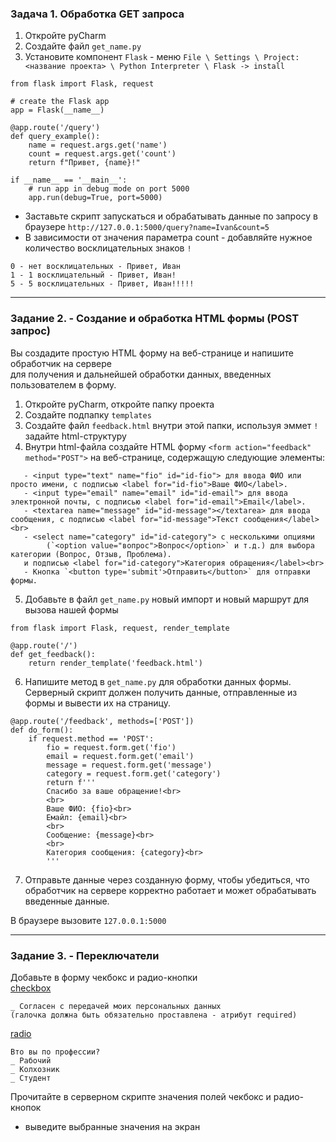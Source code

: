 ### Задача 1. Обработка GET запроса

1. Откройте pyCharm
2. Создайте файл `get_name.py`
3. Установите компонент `Flask` - меню `File \ Settings \ Project:<название проекта> \ Python Interpreter \ Flask -> install`
```
from flask import Flask, request

# create the Flask app
app = Flask(__name__)

@app.route('/query')
def query_example():
    name = request.args.get('name')
    count = request.args.get('count')
    return f"Привет, {name}!"

if __name__ == '__main__':
    # run app in debug mode on port 5000
    app.run(debug=True, port=5000)
```
- Заставьте скрипт запускаться и обрабатывать данные по запросу в браузере
`http://127.0.0.1:5000/query?name=Ivan&count=5`  
- В зависимости от значения параметра count - добавляйте нужное количество восклицательных знаков `!`
```
0 - нет восклицательных - Привет, Иван
1 - 1 восклицательный - Привет, Иван!
5 - 5 восклицательных - Привет, Иван!!!!!
```

<hr>
    
### Задание 2. - Создание и обработка HTML формы (POST запрос)

Вы создадите простую HTML форму на веб-странице и напишите обработчик на сервере  
для получения и дальнейшей обработки данных, введенных пользователем в форму.

1. Откройте pyCharm, откройте папку проекта
2. Создайте подпапку `templates`
3. Создайте файл `feedback.html` внутри этой папки, используя эммет `!` задайте html-структуру 
4. Внутри html-файла создайте HTML форму `<form action="feedback" method="POST">` на веб-странице, содержащую следующие элементы:
```
   - <input type="text" name="fio" id="id-fio"> для ввода ФИО или просто имени, c подписью <label for="id-fio">Ваше ФИО</label>.
   - <input type="email" name="email" id="id-email"> для ввода электронной почты, c подписью <label for="id-email">Email</label>.
   - <textarea name="message" id="id-message"></textarea> для ввода сообщения, c подписью <label for="id-message">Текст сообщения</label><br>
   - <select name="category" id="id-category"> с несколькими опциями
        (`<option value="вопрос">Вопрос</option>` и т.д.) для выбора категории (Вопрос, Отзыв, Проблема).
   и подписью <label for="id-category">Категория обращения</label><br>
   - Кнопка `<button type='submit'>Отправить</button>` для отправки формы.
```
5. Добавьте в файл `get_name.py` новый импорт и новый маршрут для вызова нашей формы
```
from flask import Flask, request, render_template

@app.route('/')
def get_feedback():
    return render_template('feedback.html')
```  
6. Напишите метод в `get_name.py` для обработки данных формы.
Серверный скрипт должен получить данные, отправленные из формы и вывести их на страницу.
```
@app.route('/feedback', methods=['POST'])
def do_form():
    if request.method == 'POST':
        fio = request.form.get('fio')
        email = request.form.get('email')
        message = request.form.get('message')
        category = request.form.get('category')
        return f'''
        Спасибо за ваше обращение!<br>
        <br>
        Ваше ФИО: {fio}<br>
        Емайл: {email}<br>
        <br>
        Сообщение: {message}<br>
        <br>
        Категория сообщения: {category}<br>
        '''
```
7. Отправьте данные через созданную форму, чтобы убедиться, что обработчик на сервере
корректно работает и может обрабатывать введенные данные.  

В браузере вызовите `127.0.0.1:5000`
<hr>
   
### Задание 3. - Переключатели

Добавьте в форму чекбокс и радио-кнопки  
[checkbox](https://developer.mozilla.org/en-US/docs/Web/HTML/Element/input/checkbox)  
```
_ Согласен с передачей моих персональных данных
(галочка должна быть обязательно проставлена - атрибут required)
```
[radio](https://developer.mozilla.org/en-US/docs/Web/HTML/Element/input/radio)  
```
Вто вы по профессии?
_ Рабочий
_ Колхозник
_ Студент
```
Прочитайте в серверном скрипте значения полей чекбокс и радио-кнопок  
- выведите выбранные значения на экран
